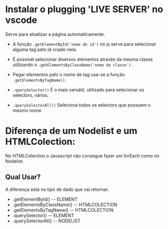 # Instalar o plugging 'LIVE SERVER' no vscode
Serve para atualizar a página automaticamente.

* A função `.getElementById('nome do id')` no js serve para selecionar alguma tag pelo id criado nela.

* É possível selecionar diversos  elementos através da mesma classe utilizando o `.getElementsByClassName('nome da classe')` .

* Pegar elementos pelo o nome de tag usa-se a função `.getElementsByTagName()`.

* `.querySelector()` É o mais versátil, utilizado para selecionar os selectors, vários.

* `.querySelectorAll()` Seleciona todos os selectors que possuem o mesmo nome.

# Diferença de um Nodelist e um HTMLColection:
No HTMLColection o Javascript não consegue fazer um forEach como no Nodelist.

## Qual Usar?
A diferença está no tipo de dado que vai retornar.
* .getElementById() -- ELEMENT
* .getElementsByClassName() -- HTMLCOLECTION
* .getElementsByTagName() -- HTMLCOLECTION
* .querySelector() -- ELEMENT
* .querySelectorAll() -- NODELIST
